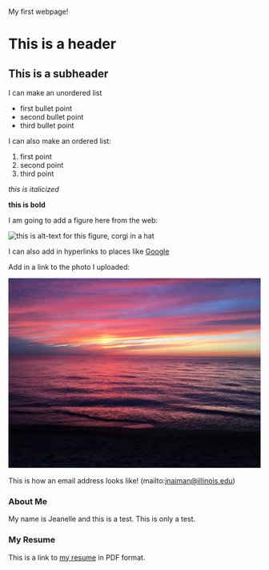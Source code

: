 My first webpage!
# This is a header
## This is a subheader  

I can make an unordered list
  * first bullet point
  * second bullet point
  * third bullet point
  
 I can also make an ordered list:
  1. first point
  2. second point
  3. third point

*this is italicized*

**this is bold**

I am going to add a figure here from the web:

![this is alt-text for this figure, corgi in a hat](https://uiuc-ischool-dataviz.github.io/spring2019online/week04/data/littleCorgiInHat.png)

I can also add in hyperlinks to places like [Google](https://www.google.com)

Add in a link to the photo I uploaded:

![testpic](https://github.com/jeanellesims/jeanellesims.github.io/blob/main/UPMIsunset.JPG?raw=true)

This is how an email address looks like!
(mailto:jnaiman@illinois.edu)

### About Me

My name is Jeanelle and this is a test. This is only a test.

### My Resume

This is a link to [my resume](https://drive.google.com/file/d/1Qxi-laXSKF8RRi_kicJJgxadmwp5-rbI/view?usp=sharing) in PDF format.
